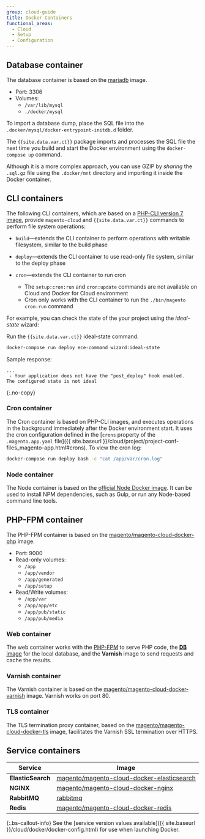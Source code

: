```yaml
---
group: cloud-guide
title: Docker Containers
functional_areas:
  - Cloud
  - Setup
  - Configuration
---
```


## Database container

The database container is based on the [mariadb](https://hub.docker.com/_/mariadb) image.

-  Port: 3306
-  Volumes:
   -  `/var/lib/mysql`
   -  `./docker/mysql`

To import a database dump, place the SQL file into the `.docker/mysql/docker-entrypoint-initdb.d` folder.

The `{{site.data.var.ct}}` package imports and processes the SQL file the next time you build and start the Docker environment using the `docker-compose up` command.

Although it is a more complex approach, you can use GZIP by _sharing_ the `.sql.gz` file using the `.docker/mnt` directory and importing it inside the Docker container.

## CLI containers

The following CLI containers, which are based on a [PHP-CLI version 7 image](https://hub.docker.com/r/magento/magento-cloud-docker-php), provide `magento-cloud` and `{{site.data.var.ct}}` commands to perform file system operations:

-  `build`—extends the CLI container to perform operations with writable filesystem, similar to the build phase
-  `deploy`—extends the CLI container to use read-only file system, similar to the deploy phase
-  `cron`—extends the CLI container to run cron

   -  The `setup:cron:run` and `cron:update` commands are not available on Cloud and Docker for Cloud environment
   -  Cron only works with the CLI container to run the `./bin/magento cron:run` command

For example, you can check the state of the your project using the _ideal-state_ wizard:

Run the `{{site.data.var.ct}}` ideal-state command.

```bash
docker-compose run deploy ece-command wizard:ideal-state
```

Sample response:

```terminal
...
 - Your application does not have the "post_deploy" hook enabled.
The configured state is not ideal
```
{:.no-copy}

### Cron container

The Cron container is based on PHP-CLI images, and executes operations in the background immediately after the Docker environment start. It uses the cron configuration defined in the [`crons` property of the `.magento.app.yaml` file]({{ site.baseurl }}/cloud/project/project-conf-files_magento-app.html#crons). To view the cron log:

```bash
docker-compose run deploy bash -c "cat /app/var/cron.log"
```

### Node container

The Node container is based on the [official Node Docker image](https://hub.docker.com/_/node/). It can be used to install NPM dependencies, such as Gulp, or run any Node-based command line tools.

## PHP-FPM container

The PHP-FPM container is based on the [magento/magento-cloud-docker-php](https://hub.docker.com/r/magento/magento-cloud-docker-php) image.

-  Port: 9000
-  Read-only volumes:
   -  `/app`
   -  `/app/vendor`
   -  `/app/generated`
   -  `/app/setup`
-  Read/Write volumes:
   -  `/app/var`
   -  `/app/app/etc`
   -  `/app/pub/static`
   -  `/app/pub/media`

### Web container

The web container works with the [PHP-FPM](https://php-fpm.org) to serve PHP code, the [**DB** image](#database-container) for the local database, and the **Varnish** image to send requests and cache the results.

### Varnish container

The Varnish container is based on the [magento/magento-cloud-docker-varnish](https://hub.docker.com/r/magento/magento-cloud-docker-varnish) image. Varnish works on port 80.

### TLS container

The TLS termination proxy container, based on the  [magento/magento-cloud-docker-tls](https://hub.docker.com/r/magento/magento-cloud-docker-tls) image, facilitates the Varnish SSL termination over HTTPS.

## Service containers

Service | Image
------- | -----
**ElasticSearch** | [magento/magento-cloud-docker-elasticsearch](https://hub.docker.com/r/magento/magento-cloud-docker-elasticsearch)
**NGINX**         | [magento/magento-cloud-docker-nginx](https://hub.docker.com/r/magento/magento-cloud-docker-nginx)
**RabbitMQ**      | [rabbitmq](https://hub.docker.com/_/rabbitmq)
**Redis**         | [magento/magento-cloud-docker-redis](https://hub.docker.com/r/magento/magento-cloud-docker-redis)

{:.bs-callout-info}
See the [service version values available]({{ site.baseurl }}/cloud/docker/docker-config.html) for use when launching Docker.